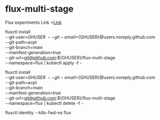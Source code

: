 # flux-multi-stage
Flux experiments
 Link =[Link](https://www.awstutorials.cloud/post/tutorials/flux-multi-stage/)

fluxctl install \
--git-user=${GHUSER} \
--git-email=${GHUSER}@users.noreply.github.com \
--git-path=acpt \
--git-branch=main \
--manifest-generation=true \
--git-url=git@github.com:${GHUSER}/flux-multi-stage \
--namespace=flux | kubectl apply -f -



fluxctl install \
--git-user=${GHUSER} \
--git-email=${GHUSER}@users.noreply.github.com \
--git-path=acpt \
--git-branch=main \
--manifest-generation=true \
--git-url=git@github.com:${GHUSER}/flux-multi-stage \
--namespace=flux | kubectl delete -f -

fluxctl identity --k8s-fwd-ns flux